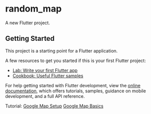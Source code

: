 # random_map

A new Flutter project.

## Getting Started

This project is a starting point for a Flutter application.

A few resources to get you started if this is your first Flutter project:

- [Lab: Write your first Flutter app](https://docs.flutter.dev/get-started/codelab)
- [Cookbook: Useful Flutter samples](https://docs.flutter.dev/cookbook)

For help getting started with Flutter development, view the
[online documentation](https://docs.flutter.dev/), which offers tutorials,
samples, guidance on mobile development, and a full API reference.

Tutorial:
[Google Map Setup](https://www.youtube.com/watch?v=LnZyorDeLmQ)
[Google Map Basics](https://www.youtube.com/watch?v=M7cOmiSly3Q)
